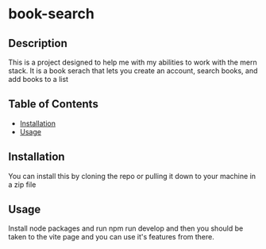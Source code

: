 # book-search

## Description
This is a project designed to help me with my abilities to work with the mern stack. It is a book serach that lets you create an account, search books, and add books to a list 

## Table of Contents
- [Installation](#installation)
- [Usage](#usage)

## Installation
You can install this by cloning the repo or pulling it down to your machine in a zip file

## Usage
Install node packages and run npm run develop and then you should be taken to the vite page and you can use it's features from there.

